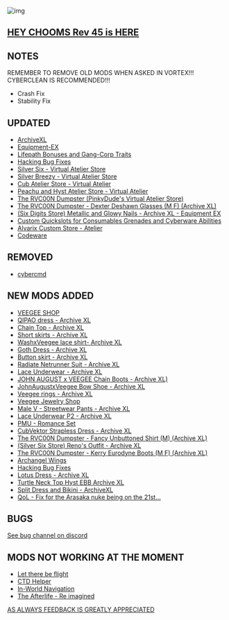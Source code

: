 ![img](https://s11.gifyu.com/images/Cuty-od-Dreams-Logo-YellowUP.png)

[HEY CHOOMS Rev 45 is HERE](https://)
-

NOTES
-

REMEMBER TO REMOVE OLD MODS WHEN ASKED IN VORTEX!!! 
CYBERCLEAN IS RECOMMENDED!!!

- Crash Fix
- Stability Fix

UPDATED
-

- [ArchiveXL](https://www.nexusmods.com/cyberpunk2077/mods/4198)
- [Equipment-EX](https://www.nexusmods.com/cyberpunk2077/mods/6945?tab=description)
- [Lifepath Bonuses and Gang-Corp Traits](https://www.nexusmods.com/cyberpunk2077/mods/2217)
- [Hacking Bug Fixes](https://www.nexusmods.com/cyberpunk2077/mods/7000?tab=description)
- [Silver Six - Virtual Atelier Store](https://www.nexusmods.com/cyberpunk2077/mods/7032)
- [Silver Breezy - Virtual Atelier Store](https://www.nexusmods.com/cyberpunk2077/mods/7773)
- [Cub Atelier Store - Virtual Atelier](https://www.nexusmods.com/cyberpunk2077/mods/6949)
- [Peachu and Hyst Atelier Store - Virtual Atelier](https://www.nexusmods.com/cyberpunk2077/mods/6943)
- [The RVC00N Dumpster (PinkyDude's Virtual Atelier Store)](https://www.nexusmods.com/cyberpunk2077/mods/5802)
- [The RVC00N Dumpster - Dexter Deshawn Glasses (M F) (Archive XL)](https://www.nexusmods.com/cyberpunk2077/mods/8958)
- [(Six Digits Store) Metallic and Glowy Nails - Archive XL - Equipment EX](https://www.nexusmods.com/cyberpunk2077/mods/7527?tab=description)
- [Custom Quickslots for Consumables Grenades and Cyberware Abilities](https://www.nexusmods.com/cyberpunk2077/mods/3096)
- [Alvarix Custom Store - Atelier](https://www.nexusmods.com/cyberpunk2077/mods/4602)
- [Codeware](https://www.nexusmods.com/cyberpunk2077/mods/7780)

REMOVED
-

- [cybercmd](https://www.nexusmods.com/cyberpunk2077/mods/5176?tab=description)


NEW MODS ADDED 
-

- [VEEGEE SHOP](https://www.nexusmods.com/cyberpunk2077/mods/8183?tab=description)
- [QIPAO dress - Archive XL](https://www.nexusmods.com/cyberpunk2077/mods/7997?tab=description)
- [Chain Top - Archive XL](https://www.nexusmods.com/cyberpunk2077/mods/8327?tab=description)
- [Short skirts - Archive XL](https://www.nexusmods.com/cyberpunk2077/mods/8184?tab=description)
- [WashxVeegee lace shirt- Archive XL](https://www.nexusmods.com/cyberpunk2077/mods/8602?tab=description)
- [Goth Dress - Archive XL](https://www.nexusmods.com/cyberpunk2077/mods/8940?tab=description)
- [Button skirt - Archive XL](https://www.nexusmods.com/cyberpunk2077/mods/8510?tab=description)
- [Radiate Netrunner Suit - Archive XL](https://www.nexusmods.com/cyberpunk2077/mods/8788?tab=description)
- [Lace Underwear - Archive XL](https://www.nexusmods.com/cyberpunk2077/mods/8949?tab=description)
- [JOHN AUGUST x VEEGEE Chain Boots - Archive XL)](https://www.nexusmods.com/cyberpunk2077/mods/8839?tab=description)
- [JohnAugustxVeegee Bow Shoe - Archive XL](https://www.nexusmods.com/cyberpunk2077/mods/8764?tab=description)
- [Veegee rings - Archive XL](https://www.nexusmods.com/cyberpunk2077/mods/8668?tab=description)
- [Veegee Jewelry Shop](https://www.nexusmods.com/cyberpunk2077/mods/8688?tab=description)
- [Male V - Streetwear Pants - Archive XL](https://www.nexusmods.com/cyberpunk2077/mods/8307?tab=description)
- [Lace Underwear P2 - Archive XL](https://www.nexusmods.com/cyberpunk2077/mods/8986?tab=description)
- [PMU - Romance Set](https://www.nexusmods.com/cyberpunk2077/mods/8932?tab=description)
- [CubVektor Strapless Dress - Archive XL](https://www.nexusmods.com/cyberpunk2077/mods/8950?tab=description)
- [The RVC00N Dumpster - Fancy Unbuttoned Shirt (M) (Archive XL)](https://www.nexusmods.com/cyberpunk2077/mods/8977?tab=description)
- [(Silver Six Store) Reno's Outfit - Archive XL](https://www.nexusmods.com/cyberpunk2077/mods/8969?tab=description)
- [The RVC00N Dumpster - Kerry Eurodyne Boots (M F) (Archive XL)](https://www.nexusmods.com/cyberpunk2077/mods/8975?tab=description)
- [Archangel Wings](https://www.nexusmods.com/cyberpunk2077/mods/8970?tab=description)
- [Hacking Bug Fixes](https://www.nexusmods.com/cyberpunk2077/mods/7000?tab=description)
- [Lotus Dress - Archive XL](https://www.nexusmods.com/cyberpunk2077/mods/8991?tab=description)
- [Turtle Neck Top Hyst EBB Archive XL](https://www.nexusmods.com/cyberpunk2077/mods/8996?tab=description)
- [Split Dress and Bikini - ArchiveXL](https://www.nexusmods.com/cyberpunk2077/mods/8999?tab=description)
- [QoL - Fix for the Arasaka nuke being on the 21st...](https://www.nexusmods.com/cyberpunk2077/mods/9004?tab=description)

BUGS
-

 [See bug channel on discord](https://discord.gg/xZNztPjA2u)
 

MODS NOT WORKING AT THE MOMENT 
-

- [Let there be flight](https://)
- [CTD Helper](https://)
- [In-World Navigation](https://)
- [The Afterlife - Re imagined](https://)

[AS ALWAYS FEEDBACK IS GREATLY APPRECIATED](https://)
